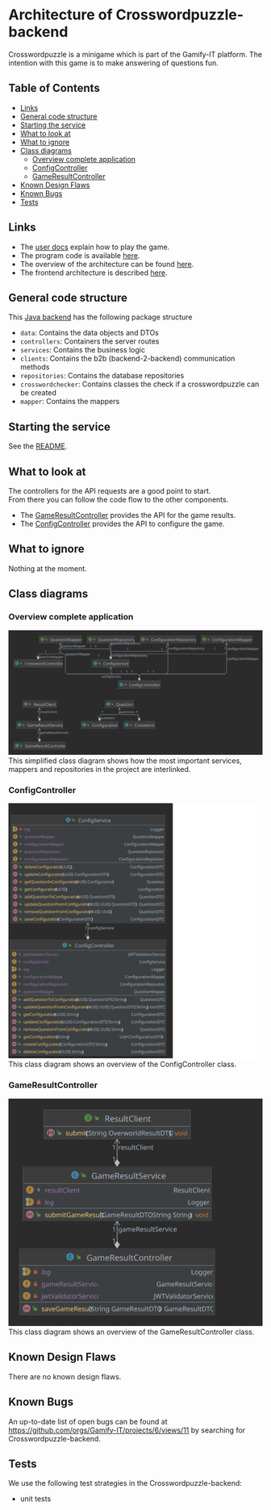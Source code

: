 # Architecture of Crosswordpuzzle-backend

Crosswordpuzzle is a minigame which is part of the Gamify-IT platform.
The intention with this game is to make answering of questions fun.

## Table of Contents

* [Links](#links)
* [General code structure](#general-code-structure)
* [Starting the service](#starting-the-service)
* [What to look at](#what-to-look-at)
* [What to ignore](#what-to-ignore)
* [Class diagrams](#class-diagrams)
  * [Overview complete application](#overview-complete-application)
  * [ConfigController](#configcontroller)
  * [GameResultController](#gameresultcontroller)
* [Known Design Flaws](#known-design-flaws)
* [Known Bugs](#known-bugs)
* [Tests](#tests)

## Links

- The [user docs](../../../user-manuals/minigames/crosswordpuzzle.md) explain how to play the game.
- The program code is available [here](https://github.com/Gamify-IT/crosswordpuzzle-backend).
- The overview of the architecture can be found [here](../general-architecture.md).
- The frontend architecture is described [here](../crosswordpuzzle/README.md).

## General code structure

This [Java backend](https://github.com/Gamify-IT/crosswordpuzzle-backend/tree/main/src/main/java/de/unistuttgart/crosswordbackend) has the following package structure
- `data`: Contains the data objects and DTOs
- `controllers`: Containers the server routes
- `services`: Contains the business logic
- `clients`: Contains the b2b (backend-2-backend) communication methods
- `repositories`: Contains the database repositories
- `crosswordchecker`: Contains classes the check if a crosswordpuzzle can be created
- `mapper`: Contains the mappers

## Starting the service

See the [README](https://github.com/Gamify-IT/crosswordpuzzle-backend#readme).

## What to look at

The controllers for the API requests are a good point to start.  
From there you can follow the code flow to the other components.

- The [GameResultController](https://github.com/Gamify-IT/crosswordpuzzle-backend/blob/main/src/main/java/de/unistuttgart/crosswordbackend/controller/GameResultController.java) provides the API for the game results.
- The [ConfigController](https://github.com/Gamify-IT/crosswordpuzzle-backend/blob/main/src/main/java/de/unistuttgart/crosswordbackend/controller/ConfigController.java) provides the API to configure the game.

## What to ignore

Nothing at the moment.

## Class diagrams

### Overview complete application
![overview class diagram of complete application](assets/crosswordpuzzle-backend-overview.svg)
This simplified class diagram shows how the most important services, mappers and repositories in the project are interlinked.

### ConfigController
![class diagram of ConfigController](assets/crosswordpuzzle-backend-config.svg)
This class diagram shows an overview of the ConfigController class.

### GameResultController
![class diagram GameResultController](assets/crosswordpuzzle-backend-result.svg)
This class diagram shows an overview of the GameResultController class.

## Known Design Flaws

There are no known design flaws.

## Known Bugs

An up-to-date list of open bugs can be found at <https://github.com/orgs/Gamify-IT/projects/6/views/11> by searching for Crosswordpuzzle-backend.

## Tests

We use the following test strategies in the Crosswordpuzzle-backend:

- unit tests
